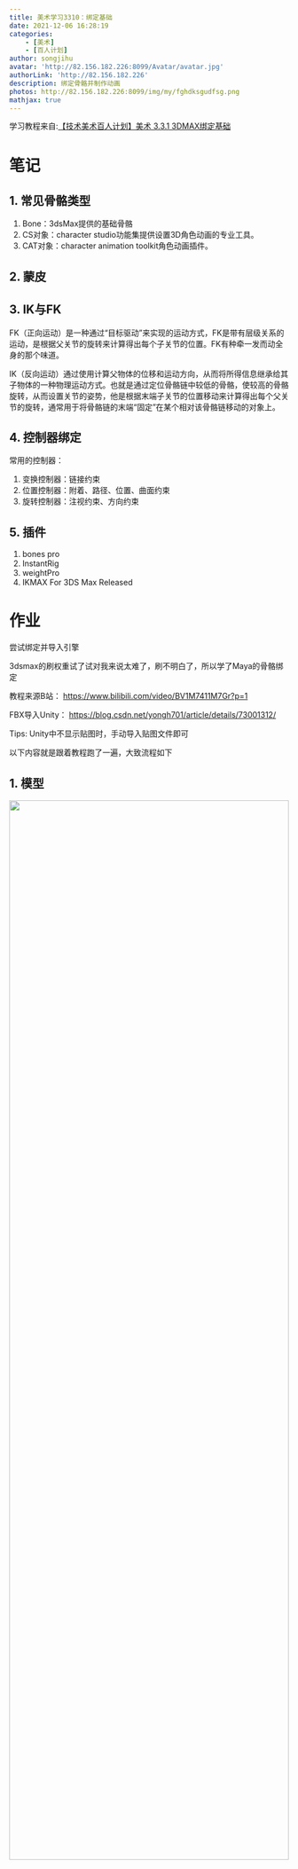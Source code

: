 ```yaml
---
title: 美术学习3310：绑定基础
date: 2021-12-06 16:28:19
categories: 
    - [美术]
    - [百人计划]
author: songjihu
avatar: 'http://82.156.182.226:8099/Avatar/avatar.jpg'
authorLink: 'http://82.156.182.226'
description: 绑定骨骼并制作动画
photos: http://82.156.182.226:8099/img/my/fghdksgudfsg.png
mathjax: true
---
```


学习教程来自:[【技术美术百人计划】美术 3.3.1 3DMAX绑定基础](https://www.bilibili.com/video/BV1gr4y1D78M)

# 笔记
## 1. 常见骨骼类型
1. Bone：3dsMax提供的基础骨骼
2. CS对象：character studio功能集提供设置3D角色动画的专业工具。
3. CAT对象：character animation toolkit角色动画插件。

## 2. 蒙皮
## 3. IK与FK
FK（正向运动）是一种通过“目标驱动”来实现的运动方式，FK是带有层级关系的运动，是根据父关节的旋转来计算得出每个子关节的位置。FK有种牵一发而动全身的那个味道。  

IK（反向运动）通过使用计算父物体的位移和运动方向，从而将所得信息继承给其子物体的一种物理运动方式。也就是通过定位骨骼链中较低的骨骼，使较高的骨骼旋转，从而设置关节的姿势，他是根据末端子关节的位置移动来计算得出每个父关节的旋转，通常用于将骨骼链的末端“固定”在某个相对该骨骼链移动的对象上。


## 4. 控制器绑定
常用的控制器：
1. 变换控制器：链接约束
2. 位置控制器：附着、路径、位置、曲面约束
3. 旋转控制器：注视约束、方向约束

## 5. 插件
1. bones pro
2. InstantRig
3. weightPro
4. IKMAX For 3DS Max Released

# 作业
尝试绑定并导入引擎  

3dsmax的刷权重试了试对我来说太难了，刷不明白了，所以学了Maya的骨骼绑定  
  
教程来源B站：
https://www.bilibili.com/video/BV1M7411M7Gr?p=1

FBX导入Unity：
https://blog.csdn.net/yongh701/article/details/73001312/

Tips:
Unity中不显示贴图时，手动导入贴图文件即可
  
以下内容就是跟着教程跑了一遍，大致流程如下
## 1. 模型
<div align="center">
<img  src="http://82.156.182.226:8099/img/my/QQ截图20211218221722.png
" width="100%" height="70%" >
<center></center>
<br/>
</div>

## 2. 建立骨骼
<div align="center">
<img  src="http://82.156.182.226:8099/img/my/fghdksgudfsg.png
" width="100%" height="70%" >
<center></center>
<br/>
</div>


## 3. 建立对应的控制器
<div align="center">
<img  src="http://82.156.182.226:8099/img/my/QQ截图20211218222527.png
" width="100%" height="70%" >
<center></center>
<br/>
</div>

## 4. 蒙皮并调整权重
<div align="center">
<img  src="http://82.156.182.226:8099/img/my/fjsdlaghdasg.png
" width="100%" height="70%" >
<center></center>
<br/>
</div>

一些思路
1. 将关节拐弯处的过度处理平滑
2. 当一个骨骼执行动作时，考虑时候存在不应该受其影响的部位收到了影响，使用顶点模式勾选出具体的部位，将其权重清零
3. 合理的镜像一边已完成的蒙皮，可以更快进度
4. 画笔工具可以大范围粗略的调整权重，还可以更直观的观察并调整

## 5. 制作动画

### 5.1 建立角色集
含义：当我们创建一个关键帧时，需要记录各个通道的值，这里使用一个character set可以将不同部位（控制器）的通道值，一同加入到这个集合中，批量记录，更加便于管理。
<div align="center">
<img  src="http://82.156.182.226:8099/img/my/fdhjgsiodfhj.png
" width="70%" height="70%" >
<center></center>
<br/>
</div>

### 5.2 摆放关键帧的动画
<div align="center">
<img  src="http://82.156.182.226:8099/img/my/QQ截图20211218223042.png
" width="100%" height="70%" >
<center>开始姿态</center>
<br/>
</div>


<div align="center">
<img  src="http://82.156.182.226:8099/img/my/fhdlfughdufg.png
" width="100%" height="70%" >
<center>按照如图运动原理摆放合适的位置</center>
<br/>
</div>

<div align="center">
<img  src="http://82.156.182.226:8099/img/my/dfgjshlufhdsgjk.png
" width="60%" height="70%" >
<center>使用不同的动画层控制不同部位的运动</center>
<br/>
</div>

### 5.3 烘焙动画并导出
1. 选中根骨骼，选中所有层级
2. 编辑、关键帧、烘焙模拟、填入设置
3. 烘焙
4. 删除控制器

<div align="center">
<img  src="http://82.156.182.226:8099/img/my/grehsguilfsd.png
" width="100%" height="70%" >
<center></center>
<br/>
</div>

## 6. 导入Unity
<div align="center">
<img  src="http://82.156.182.226:8099/img/my/QQ录屏20210412090813202112182246341.gif
" width="100%" height="70%" >
<center></center>
<br/>
</div>
